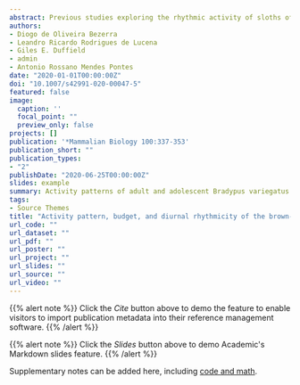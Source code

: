 ```yaml
---
abstract: Previous studies exploring the rhythmic activity of sloths of the Bradypus genus in undisturbed forests revealed cathemeral patterns of activity. In the current study we wished to examine sloth behavior in a highly disturbed secondary forest habitat. We evaluated activity pattern, time budget and rhythmic activities of brown-throated three-toed sloths (B. variegatus) living in the border of a highly disturbed forest fragment in northeastern Brazil. Three adults (2 females and 1 male) and 2 infants were studied over 29 days. Observational data were collected in 15 min increments over the 24-h day in the following categories: resting, moving, travelling, eating and grooming. Time series data were subjected to X2 periodogram, Fourier (Fast Fourier Transformation, FFT), cosinor and CircWave circadian rhythm analysis, and revealed significant 24-h rhythms in all behaviors in most circumstances. Unlike sloths located in an undisturbed forest, this population exhibited primarily diurnal activity patterns of behavior, with the center of gravity for each behavior occurring in the middle of the day. Furthermore, several behaviors were expressed in a bimodal pattern, with a morning and a late afternoon peak of activity. These data suggest that with decreased predator presence and with a more ubiquitous food source, sloths adjust their temporal niche to daytime.
authors:
- Diogo de Oliveira Bezerra
- Leandro Ricardo Rodrigues de Lucena
- Giles E. Duffield
- admin
- Antonio Rossano Mendes Pontes
date: "2020-01-01T00:00:00Z"
doi: "10.1007/s42991-020-00047-5"
featured: false
image:
  caption: ''
  focal_point: ""
  preview_only: false
projects: []
publication: '*Mammalian Biology 100:337-353'
publication_short: ""
publication_types:
- "2"
publishDate: "2020-06-25T00:00:00Z"
slides: example
summary: Activity patterns of adult and adolescent Bradypus variegatus shift to cathemeral patterns in largely deforested sections of the Brazilian rainforest.
tags:
- Source Themes
title: "Activity pattern, budget, and diurnal rhythmicity of the brown-throated three-toed sloth (Bradypus variegatus) in northeastern Brazil"
url_code: ""
url_dataset: ""
url_pdf: ""
url_poster: ""
url_project: ""
url_slides: ""
url_source: ""
url_video: ""
---
```


{{% alert note %}}
Click the *Cite* button above to demo the feature to enable visitors to import publication metadata into their reference management software.
{{% /alert %}}

{{% alert note %}}
Click the *Slides* button above to demo Academic's Markdown slides feature.
{{% /alert %}}


Supplementary notes can be added here, including [code and math](https://sourcethemes.com/academic/docs/writing-markdown-latex/).
